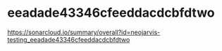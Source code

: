 # eeadade43346cfeeddacdcbfdtwo
https://sonarcloud.io/summary/overall?id=neojarvis-testing_eeadade43346cfeeddacdcbfdtwo
